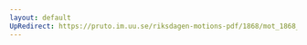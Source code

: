 ```yaml
---
layout: default
UpRedirect: https://pruto.im.uu.se/riksdagen-motions-pdf/1868/mot_1868__ak__282.pdf
---
```


